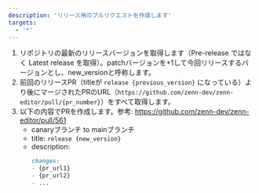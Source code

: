 ```yaml
---
description: 'リリース用のプルリクエストを作成します'
targets:
  - '*'
---
```


1. リポジトリの最新のリリースバージョンを取得します（Pre-release ではなく Latest release を取得）。patchバージョンを+1して今回リリースするバージョンとし、new_versionと呼称します。
2. 前回のリリースPR（titleが `release {previous_version}` になっている）より後にマージされたPRのURL（`https://github.com/zenn-dev/zenn-editor/pull/{pr_number}`）をすべて取得します。
3. 以下の内容でPRを作成します。参考: https://github.com/zenn-dev/zenn-editor/pull/561
    - canaryブランチ to mainブランチ
    - title: `release {new_version}`
    - description:
        ```md
        changes:
        - {pr_url1}
        - {pr_url2}
        - ...
        ```
